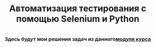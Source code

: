 <h1 align="center">Автоматизация тестирования с помощью Selenium и Python<h1>
<h3 align="center">Здесь будут мои решения задач из данного<a href="hhttps://stepik.org/lesson/199980/step/1">модуля курса<a></h3>